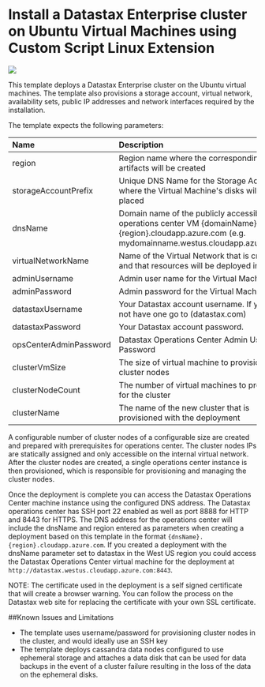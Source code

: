 # Install a Datastax Enterprise cluster on Ubuntu Virtual Machines using Custom Script Linux Extension

<a href="https://azuredeploy.net/" target="_blank">
    <img src="http://azuredeploy.net/deploybutton.png"/>
</a>

This template deploys a Datastax Enterprise cluster on the Ubuntu virtual machines. The template also provisions a storage account, virtual network, availability sets, public IP addresses and network interfaces required by the installation.

The template expects the following parameters:

| Name   | Description    |
|:--- |:---|
| region | Region name where the corresponding Azure artifacts will be created |
| storageAccountPrefix  | Unique DNS Name for the Storage Account where the Virtual Machine's disks will be placed|
| dnsName | Domain name of the publicly accessible operations center VM {domainName}.{region}.cloudapp.azure.com (e.g. mydomainname.westus.cloudapp.azure.com) |
| virtualNetworkName | Name of the Virtual Network that is created and that resources will be deployed in to |
| adminUsername  | Admin user name for the Virtual Machines  |
| adminPassword  | Admin password for the Virtual Machine  |
| datastaxUsername | Your Datastax account username.  If you do not have one go to (datastax.com) |
| datastaxPassword | Your Datastax account password. |
| opsCenterAdminPassword | Datastax Operations Center Admin User Password |
| clusterVmSize | The size of virtual machine to provision as cluster nodes |
| clusterNodeCount | The number of virtual machines to provision for the cluster |
| clusterName | The name of the new cluster that is provisioned with the deployment |

A configurable number of cluster nodes of a configurable size are created and prepared with prerequisites for operations center. The cluster nodes IPs are statically assigned and only accessible on the internal virtual network.  After the cluster nodes are created, a single operations center instance is then provisioned, which is responsible for provisioning and managing the cluster nodes.

Once the deployment is complete you can access the Datastax Operations Center machine instance using the configured DNS address.   The Datastax operations center has SSH port 22 enabled as well as port 8888 for HTTP and 8443 for HTTPS.  The DNS address for the operations center will include the dnsName and region entered as parameters when creating a deployment based on this template in the format `{dnsName}.{region}.cloudapp.azure.com`. If you created a deployment with the dnsName parameter set to datastax in the West US region you could access the Datastax Operations Center virtual machine for the deployment at `http://datastax.westus.cloudapp.azure.com:8443`.

NOTE: The certificate used in the deployment is a self signed certificate that will create a browser warning.  You can follow the process on the Datastax web site for replacing the certificate with your own SSL certificate.

##Known Issues and Limitations
- The template uses username/password for provisioning cluster nodes in the cluster, and would ideally use an SSH key
- The template deploys cassandra data nodes configured to use ephemeral storage and attaches a data disk that can be used for data backups in the event of a cluster failure resulting in the loss of the data on the ephemeral disks.
